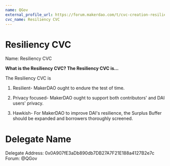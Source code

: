```yaml
---
name: QGov
external_profile_url: https://forum.makerdao.com/t/cvc-creation-resiliency-cvc/20353
cvc_name: Resiliency CVC
---
```


# Resiliency CVC
Name: Resiliency CVC

**What is the Resiliency CVC? The Resiliency CVC is…**

The Resiliency CVC is

1. Resilient- MakerDAO ought to endure the test of time.

2. Privacy focused- MakerDAO ought to support both contributors' and DAI users' privacy.

3. Hawkish- For MakerDAO to improve DAI's resilience, the Surplus Buffer should be expanded and borrowers thoroughly screened.

# Delegate Name
Delegate Address: 0x0A907fE3aDb890db7DB27A7F21E188a4127B2e7c  
Forum: @QGov  